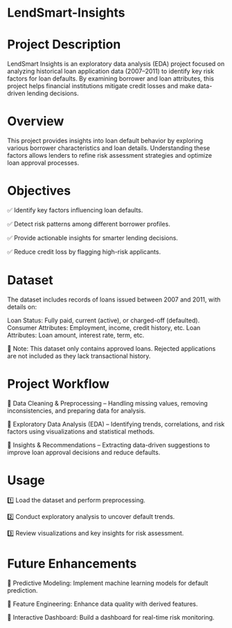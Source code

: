 # LendSmart-Insights

# Project Description

LendSmart Insights is an exploratory data analysis (EDA) project focused on analyzing historical loan application data (2007–2011) to identify key risk factors for loan defaults. By examining borrower and loan attributes, this project helps financial institutions mitigate credit losses and make data-driven lending decisions.

# Overview

This project provides insights into loan default behavior by exploring various borrower characteristics and loan details. Understanding these factors allows lenders to refine risk assessment strategies and optimize loan approval processes.

# Objectives

✅ Identify key factors influencing loan defaults.

✅ Detect risk patterns among different borrower profiles.

✅ Provide actionable insights for smarter lending decisions.

✅ Reduce credit loss by flagging high-risk applicants.

# Dataset

The dataset includes records of loans issued between 2007 and 2011, with details on:

Loan Status: Fully paid, current (active), or charged-off (defaulted).
Consumer Attributes: Employment, income, credit history, etc.
Loan Attributes: Loan amount, interest rate, term, etc.

🚨 Note: This dataset only contains approved loans. Rejected applications are not included as they lack transactional history.

# Project Workflow

🔹 Data Cleaning & Preprocessing – Handling missing values, removing inconsistencies, and preparing data for analysis.

🔹 Exploratory Data Analysis (EDA) – Identifying trends, correlations, and risk factors using visualizations and statistical methods.

🔹 Insights & Recommendations – Extracting data-driven suggestions to improve loan approval decisions and reduce defaults.

# Usage

1️⃣ Load the dataset and perform preprocessing.

2️⃣ Conduct exploratory analysis to uncover default trends.

3️⃣ Review visualizations and key insights for risk assessment.

# Future Enhancements

🚀 Predictive Modeling: Implement machine learning models for default prediction.

🚀 Feature Engineering: Enhance data quality with derived features.

🚀 Interactive Dashboard: Build a dashboard for real-time risk monitoring.
